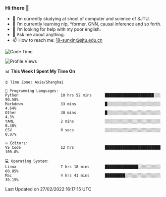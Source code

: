 ### Hi there 👋

<!--
**sunxin000/sunxin000** is a ✨ _special_ ✨ repository because its `README.md` (this file) appears on your GitHub profile.

Here are some ideas to get you started:

- 🔭 I’m currently working on ...
- 🌱 I’m currently learning ...
- 👯 I’m looking to collaborate on ...
- 🤔 I’m looking for help with ...
- 💬 Ask me about ...
- 📫 How to reach me: ...
- 😄 Pronouns: ...
- ⚡ Fun fact: ...
-->
- 🏫 I’m currently studying at shool of computer and science of SJTU.
- 🌱 I’m currently learning nlp, \*former, GNN, causal inference and so forth.
- 🤔 I’m looking for help with my poor english.
- 💬 Ask me about anything.
- 📫 How to reach me: 18-sunxin@sjtu.edu.cn
<!--START_SECTION:waka-->
![Code Time](http://img.shields.io/badge/Code%20Time-97%20hrs%2027%20mins-blue)

![Profile Views](http://img.shields.io/badge/Profile%20Views-5-blue)

📊 **This Week I Spent My Time On** 

```text
⌚︎ Time Zone: Asia/Shanghai

💬 Programming Languages: 
Python                   10 hrs 52 mins      ██████████████████████░░░   90.58% 
Markdown                 33 mins             █░░░░░░░░░░░░░░░░░░░░░░░░   4.64% 
Other                    30 mins             █░░░░░░░░░░░░░░░░░░░░░░░░   4.3% 
YAML                     2 mins              ░░░░░░░░░░░░░░░░░░░░░░░░░   0.38% 
CSV                      0 secs              ░░░░░░░░░░░░░░░░░░░░░░░░░   0.07%

🔥 Editors: 
VS Code                  12 hrs              █████████████████████████   100.0%

💻 Operating System: 
Linux                    7 hrs 18 mins       ███████████████░░░░░░░░░░   60.85% 
Mac                      4 hrs 41 mins       █████████░░░░░░░░░░░░░░░░   39.15%

```


 Last Updated on 27/02/2022 16:17:15 UTC
<!--END_SECTION:waka-->
